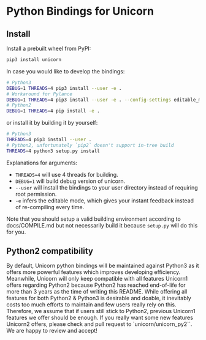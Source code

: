 # Python Bindings for Unicorn

## Install

Install a prebuilt wheel from PyPI:

```bash
pip3 install unicorn
```

In case you would like to develop the bindings:

```bash
# Python3
DEBUG=1 THREADS=4 pip3 install --user -e .
# Workaround for Pylance
DEBUG=1 THREADS=4 pip3 install --user -e . --config-settings editable_mode=strict
# Python2
DEBUG=1 THREADS=4 pip install -e .
```

or install it by building it by yourself:

```bash
# Python3
THREADS=4 pip3 install --user .
# Python2, unfortunately `pip2` doesn't support in-tree build
THREADS=4 python3 setup.py install
```

Explanations for arguments:

- `THREADS=4` will use 4 threads for building.
- `DEBUG=1` will build debug version of unicorn.
- `--user` will install the bindings to your user directory instead of requiring root permission.
- `-e` infers the editable mode, which gives your instant feedback instead of re-compiling every time.

Note that you should setup a valid building environment according to docs/COMPILE.md but not necessarily build it because `setup.py` will do this for you. 

## Python2 compatibility

By default, Unicorn python bindings will be maintained against Python3 as it offers more powerful features which improves developing efficiency. Meanwhile, Unicorn will only keep compatible with all features Unicorn1 offers regarding Python2 because Python2 has reached end-of-life for more than 3 years as the time of writing this README. While offering all features for both Python2 & Python3 is desirable and doable, it inevitably costs too much efforts to maintain and few users really rely on this. Therefore, we assume that if users still stick to Python2, previous Unicorn1 features we offer should be enough. If you really want some new features Unicorn2 offers, please check and pull request to `unicorn/unicorn_py2``. We are happy to review and accept!